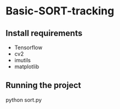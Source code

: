 # Basic-SORT-tracking
## Install requirements
- Tensorflow
- cv2
- imutils
- matplotlib


## Running the project
python sort.py

